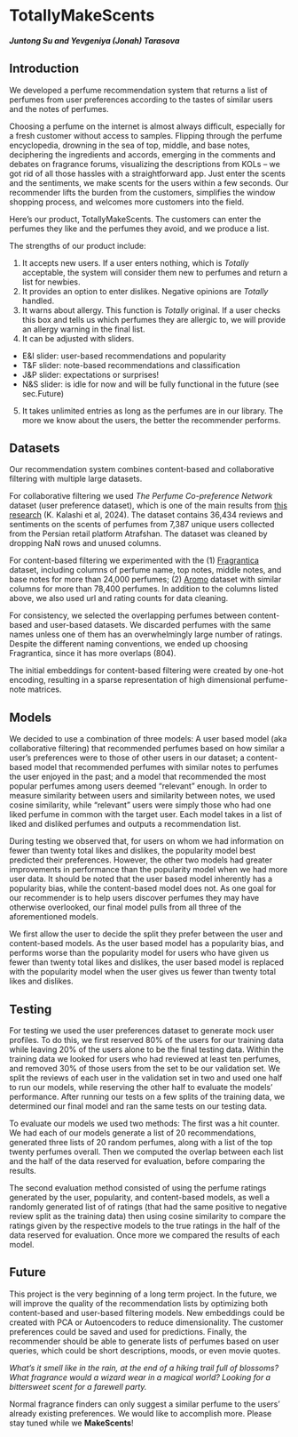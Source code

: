 # TotallyMakeScents
##### Juntong Su and Yevgeniya (Jonah) Tarasova

## Introduction

We developed a perfume recommendation system that returns a list of perfumes from user preferences according to the tastes of similar users and the notes of perfumes. 

Choosing a perfume on the internet is almost always difficult, especially for a fresh customer without access to samples. Flipping through the perfume encyclopedia, drowning in the sea of top, middle, and base notes, deciphering the ingredients and accords, emerging in the comments and debates on fragrance forums, visualizing the descriptions from KOLs – we got rid of all those hassles with a straightforward app. Just enter the scents and the sentiments, we make scents for the users within a few seconds. Our recommender lifts the burden from the customers, simplifies the window shopping process, and welcomes more customers into the field. 

Here’s our product, TotallyMakeScents. The customers can enter the perfumes they like and the perfumes they avoid, and we produce a list. 

The strengths of our product include: 
1. It accepts new users. If a user enters nothing, which is *Totally* acceptable, the system will consider them new to perfumes and return a list for newbies. 
2. It provides an option to enter dislikes. Negative opinions are *Totally* handled.
3. It warns about allergy. This function is *Totally* original. If a user checks this box and tells us which perfumes they are allergic to, we will provide an allergy warning in the final list. 
4. It can be adjusted with sliders. 
- E&I slider: user-based recommendations and popularity
- T&F slider: note-based recommendations and classification
- J&P slider: expectations or surprises! 
- N&S slider: is idle for now and will be fully functional in the future (see sec.Future)
5. It takes unlimited entries as long as the perfumes are in our library. The more we know about the users, the better the recommender performs. 

## Datasets

Our recommendation system combines content-based and collaborative filtering with multiple large datasets. 

For collaborative filtering we used *The Perfume Co-preference Network* dataset (user preference dataset), which is one of the main results from [this research](https://arxiv.org/abs/2410.19177) (K. Kalashi et al, 2024). The dataset contains 36,434 reviews and sentiments on the scents of perfumes from 7,387 unique users collected from the Persian retail platform Atrafshan. The dataset was cleaned by dropping NaN rows and unused columns. 

For content-based filtering we experimented with the (1) [Fragrantica](https://www.kaggle.com/datasets/olgagmiufana1/fragrantica-com-fragrance-dataset) dataset, including columns of perfume name, top notes, middle notes, and base notes for more than 24,000 perfumes; (2) [Aromo](https://www.kaggle.com/datasets/olgagmiufana1/aromo-ru-fragrance-dataset) dataset with similar columns for more than 78,400 perfumes. In addition to the columns listed above, we also used url and rating counts for data cleaning. 

For consistency, we selected the overlapping perfumes between content-based and user-based datasets. We discarded perfumes with the same names unless one of them has an overwhelmingly large number of ratings. Despite the different naming conventions, we ended up choosing Fragrantica, since it has more overlaps (804). 

The initial embeddings for content-based filtering were created by one-hot encoding, resulting in a sparse representation of high dimensional perfume-note matrices. 

## Models

We decided to use a combination of three models: A user based model (aka collaborative filtering) that recommended perfumes based on how similar a user’s preferences were to those of other users in our dataset; a content-based model that recommended perfumes with similar notes to perfumes the user enjoyed in the past; and a model that recommended the most popular perfumes among users deemed “relevant” enough. In order to measure similarity between users and similarity between notes, we used cosine similarity, while “relevant” users were simply those who had one liked perfume in common with the target user. Each model takes in a list of liked and disliked perfumes and outputs a recommendation list. 

During testing we observed that, for users on whom we had information on fewer than twenty total likes and dislikes, the popularity model best predicted their preferences. However, the other two models had greater improvements in performance than the popularity model when we had more user data. It should be noted that the user based model inherently has a popularity bias, while the content-based model does not. As one goal for our recommender is to help users discover perfumes they may have otherwise overlooked, our final model pulls from all three of the aforementioned models.

We first allow the user to decide the split they prefer between the user and content-based models. As the user based model has a popularity bias, and performs worse than the popularity model for users who have given us fewer than twenty total likes and dislikes, the user based model is replaced with the popularity model when the user gives us fewer than twenty total likes and dislikes. 

## Testing 

For testing we used the user preferences dataset to generate mock user profiles. To do this, we first reserved 80% of the users for our training data while leaving 20% of the users alone to be the final testing data. Within the training data we looked for users who had reviewed at least ten perfumes, and removed 30% of those users from the set to be our validation set. We split the reviews of each user in the validation set in two and used one half to run our models, while reserving the other half to evaluate the models’ performance. After running our tests on a few splits of the training data, we determined our final model and ran the same tests on our testing data. 

To evaluate our models we used two methods: The first was a hit counter. We had each of our models generate a list of 20 recommendations, generated three lists of 20 random perfumes, along with a list of the top twenty perfumes overall. Then we computed the overlap between each list and the half of the data reserved for evaluation, before comparing the results. 

The second evaluation method consisted of using the perfume ratings generated by the user, popularity, and content-based models, as well a randomly generated list of of ratings (that had the same positive to negative review split as the training data) then using cosine similarity to compare the ratings given by the respective models to the true ratings in the half of the data reserved for evaluation. Once more we compared the results of each model. 

## Future

This project is the very beginning of a long term project. In the future, we will improve the quality of the recommendation lists by optimizing both content-based and user-based filtering models. New embeddings could be created with PCA or Autoencoders to reduce dimensionality. The customer preferences could be saved and used for predictions. Finally, the recommender should be able to generate lists of perfumes based on user queries, which could be short descriptions, moods, or even movie quotes. 

*What’s it smell like in the rain, at the end of a hiking trail full of blossoms?*
*What fragrance would a wizard wear in a magical world?*
*Looking for a bittersweet scent for a farewell party.*

Normal fragrance finders can only suggest a similar perfume to the users’ already existing preferences. We would like to accomplish more. Please stay tuned while we **MakeScents**!